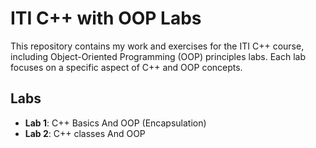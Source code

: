 # ITI C++ with OOP Labs

This repository contains my work and exercises for the ITI C++ course, including Object-Oriented Programming (OOP) principles labs. Each lab focuses on a specific aspect of C++ and OOP concepts.

## Labs

- **Lab 1**: C++ Basics And OOP (Encapsulation)
- **Lab 2**: C++ classes And OOP
